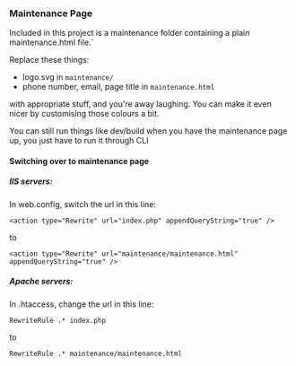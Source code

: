 ### Maintenance Page
Included in this project is a maintenance folder containing a plain maintenance.html file.`
 
Replace these things:
- logo.svg in `maintenance/`
- phone number, email, page title in `maintenance.html`

with appropriate stuff, and you're away laughing. You can make it even nicer by customising those colours a bit.

You can still run things like dev/build when you have the maintenance page up, you just have to run it through CLI

#### Switching over to maintenance page
##### IIS servers:

In web.config, switch the url in this line:

`<action type="Rewrite" url="index.php" appendQueryString="true" />`

to 

`<action type="Rewrite" url="maintenance/maintenance.html" appendQueryString="true" />`

##### Apache servers:

In .htaccess, change the url in this line:

`RewriteRule .* index.php`

to

`RewriteRule .* maintenance/maintenance.html`